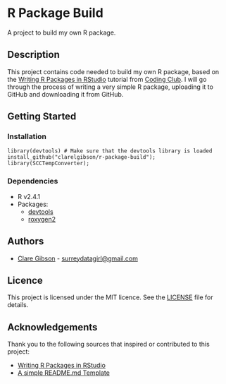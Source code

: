 # R Package Build
A project to build my own R package.

## Description
This project contains code needed to build my own R package, based on the [Writing R Packages in RStudio](https://ourcodingclub.github.io/tutorials/writing-r-package/) tutorial from [Coding Club](https://ourcodingclub.github.io). I will go through the process of writing a very simple R package, uploading it to GitHub and downloading it from GitHub.

## Getting Started
### Installation
```
library(devtools) # Make sure that the devtools library is loaded
install_github("clarelgibson/r-package-build");
library(SCCTempConverter);
```

### Dependencies

- R v2.4.1
- Packages:
  - [devtools](https://www.r-project.org/nosvn/pandoc/devtools.html)
  - [roxygen2](https://gist.github.com/DomPizzie/7a5ff55ffa9081f2de27c315f5018afc)
  
## Authors

- [Clare Gibson](https://www.surreydatagirl.com) - [surreydatagirl@gmail.com](mailto:surreydatagirl.com)

## Licence
This project is licensed under the MIT licence. See the [LICENSE](./LICENSE) file for details.

## Acknowledgements
Thank you to the following sources that inspired or contributed to this project:

- [Writing R Packages in RStudio](https://ourcodingclub.github.io/tutorials/writing-r-package/)
- [A simple README.md Template](https://gist.github.com/DomPizzie/7a5ff55ffa9081f2de27c315f5018afc)